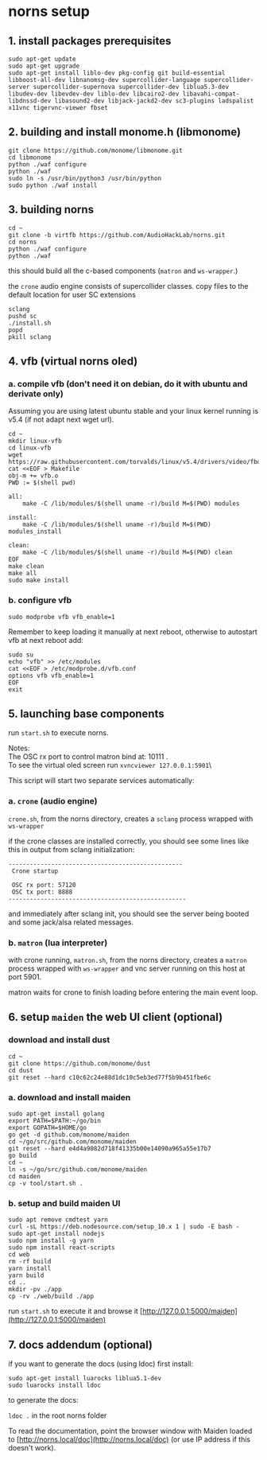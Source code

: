 # norns setup

## 1. install packages prerequisites

```
sudo apt-get update
sudo apt-get upgrade
sudo apt-get install liblo-dev pkg-config git build-essential libboost-all-dev libnanomsg-dev supercollider-language supercollider-server supercollider-supernova supercollider-dev liblua5.3-dev libudev-dev libevdev-dev liblo-dev libcairo2-dev libavahi-compat-libdnssd-dev libasound2-dev libjack-jackd2-dev sc3-plugins ladspalist x11vnc tigervnc-viewer fbset
```

## 2. building and install monome.h (libmonome)

```
git clone https://github.com/monome/libmonome.git
cd libmonome
python ./waf configure
python ./waf
sudo ln -s /usr/bin/python3 /usr/bin/python
sudo python ./waf install
```

## 3. building norns 

```
cd ~
git clone -b virtfb https://github.com/AudioHackLab/norns.git
cd norns
python ./waf configure
python ./waf
```

this should build all the c-based components (`matron` and `ws-wrapper`.)

the `crone` audio engine consists of supercollider classes. copy files to the default location for user SC extensions

```
sclang 
pushd sc
./install.sh
popd
pkill sclang
```

## 4. vfb (virtual norns oled)

### a. compile vfb (don't need it on debian, do it with ubuntu and derivate only)

Assuming you are using latest ubuntu stable and your linux kernel running is v5.4 (if not adapt next wget url).
```
cd ~
mkdir linux-vfb
cd linux-vfb
wget https://raw.githubusercontent.com/torvalds/linux/v5.4/drivers/video/fbdev/vfb.c
cat <<EOF > Makefile
obj-m += vfb.o
PWD := $(shell pwd)

all:
	make -C /lib/modules/$(shell uname -r)/build M=$(PWD) modules

install:
	make -C /lib/modules/$(shell uname -r)/build M=$(PWD) modules_install

clean:
	make -C /lib/modules/$(shell uname -r)/build M=$(PWD) clean    
EOF
make clean
make all
sudo make install
```

### b. configure vfb

```
sudo modprobe vfb vfb_enable=1
```
Remember to keep loading it manually at next reboot, otherwise to autostart vfb at next reboot add:
```
sudo su
echo "vfb" >> /etc/modules
cat <<EOF > /etc/modprobe.d/vfb.conf
options vfb vfb_enable=1
EOF
exit
```

## 5. launching base components

run `start.sh` to execute norns.

Notes:\
The OSC rx port to control matron bind at: 10111 .\
To see the virtual oled screen run `xvncviewer 127.0.0.1:5901`\

This script will start two separate services automatically:

### a. `crone` (audio engine)

`crone.sh`, from the norns directory, creates a `sclang` process wrapped with `ws-wrapper`

if the crone classes are installed correctly, you should see some lines like this in output from sclang initialization: 

```
-------------------------------------------------
 Crone startup

 OSC rx port: 57120
 OSC tx port: 8888
--------------------------------------------------
```

and immediately after sclang init, you should see the server being booted and some jack/alsa related messages. 

### b. `matron` (lua interpreter)

with crone running, `matron.sh`, from the norns directory, creates a `matron` process wrapped with `ws-wrapper` and vnc server running on this host at port 5901.

matron waits for crone to finish loading before entering the main event loop.

## 6. setup `maiden` the web UI client (optional)

### download and install dust

```
cd ~  
git clone https://github.com/monome/dust
cd dust
git reset --hard c10c62c24e88d1dc10c5eb3ed77f5b9b451fbe6c
```

### a. download and install maiden

```
sudo apt-get install golang
export PATH=$PATH:~/go/bin
export GOPATH=$HOME/go
go get -d github.com/monome/maiden
cd ~/go/src/github.com/monome/maiden  
git reset --hard e4d4a9082d718f41335b00e14090a965a55e17b7
go build
cd ~  
ln -s ~/go/src/github.com/monome/maiden
cd maiden
cp -v tool/start.sh .
```

### b. setup and build maiden UI

```
sudo apt remove cmdtest yarn
curl -sL https://deb.nodesource.com/setup_10.x 1 | sudo -E bash -  
sudo apt-get install nodejs  
sudo npm install -g yarn
sudo npm install react-scripts  
cd web
rm -rf build 
yarn install
yarn build
cd ..
mkdir -pv ./app
cp -rv ./web/build ./app
```

run `start.sh` to execute it and browse it [http://127.0.0.1:5000/maiden](http://127.0.0.1:5000/maiden)


## 7. docs addendum (optional)

if you want to generate the docs (using ldoc) first install:

```
sudo apt-get install luarocks liblua5.1-dev
sudo luarocks install ldoc
```

to generate the docs:

`ldoc .` in the root norns folder

To read the documentation, point the browser window with Maiden loaded to [http://norns.local/doc](http://norns.local/doc) (or use IP address if this doesn't work).
